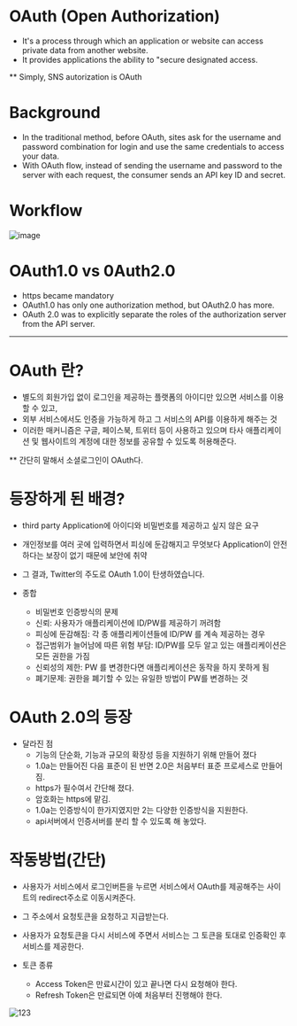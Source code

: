 # OAuth (Open Authorization)

- It's a process through which an application or website can access private data from another website. 
- It provides applications the ability to "secure designated access.

** Simply, SNS autorization is OAuth

# Background
- In the traditional method, before OAuth, sites ask for the username and password combination for login and use the same credentials to access your data.
- With OAuth flow, instead of sending the username and password to the server with each request, the consumer sends an API key ID and secret. 

# Workflow
![image](https://user-images.githubusercontent.com/59503331/185188170-e260fd6b-281a-446c-9720-7d47998363f7.png)

# OAuth1.0 vs 0Auth2.0
- https became mandatory
- OAuth1.0 has only one authorization method, but OAuth2.0 has more.
- OAuth 2.0 was to explicitly separate the roles of the authorization server from the API server. 

----------------------------------------------------------------------------------------------------------------------------------

# OAuth 란?
- 별도의 회원가입 없이 로그인을 제공하는 플랫폼의 아이디만 있으면 서비스를 이용 할 수 있고,
- 외부 서비스에서도 인증을 가능하게 하고 그 서비스의 API를 이용하게 해주는 것
- 이러한 매커니즘은 구글, 페이스북, 트위터 등이 사용하고 있으며 타사 애플리케이션 및 웹사이트의 계정에 대한 정보를 공유할 수 있도록 허용해준다.

** 간단히 말해서 소셜로그인이 OAuth다.

# 등장하게 된 배경?
- third party Application에 아이디와 비밀번호를 제공하고 싶지 않은 요구
- 개인정보를 여러 곳에 입력하면서 피싱에 둔감해지고 무엇보다 Application이 안전하다는 보장이 없기 때문에 보안에 취약

- 그 결과, Twitter의 주도로 OAuth 1.0이 탄생하였습니다.

- 종합
  - 비밀번호 인증방식의 문제
  - 신뢰: 사용자가 애플리케이션에 ID/PW를 제공하기 꺼려함
  - 피싱에 둔감해짐: 각 종 애플리케이션들에 ID/PW 를 계속 제공하는 경우
  - 접근범위가 늘어남에 따른 위험 부담: ID/PW를 모두 알고 있는 애플리케이션은 모든 권한을 가짐
  - 신뢰성의 제한: PW 를 변경한다면 애플리케이션은 동작을 하지 못하게 됨
  - 폐기문제: 권한을 폐기할 수 있는 유일한 방법이 PW를 변경하는 것
  
# OAuth 2.0의 등장
  - 달라진 점
    - 기능의 단순화, 기능과 규모의 확장성 등을 지원하기 위해 만들어 졌다
    - 1.0a는 만들어진 다음 표준이 된 반면 2.0은 처음부터 표준 프로세스로 만들어짐.
    - https가 필수여서 간단해 졌다.
    - 암호화는 https에 맡김.
    - 1.0a는 인증방식이 한가지였지만 2는 다양한 인증방식을 지원한다.
    - api서버에서 인증서버를 분리 할 수 있도록 해 놓았다.
    
# 작동방법(간단)
  - 사용자가 서비스에서 로그인버튼을 누르면 서비스에서 OAuth를 제공해주는 사이트의 redirect주소로 이동시켜준다.
  - 그 주소에서 요청토큰을 요청하고 지급받는다.
  - 사용자가 요청토큰을 다시 서비스에 주면서 서비스는 그 토큰을 토대로 인증확인 후 서비스를 제공한다.
  
- 토큰 종류
  - Access Token은 만료시간이 있고 끝나면 다시 요청해야 한다.
  - Refresh Token은 만료되면 아예 처음부터 진행해야 한다.
    
![123](https://user-images.githubusercontent.com/59503331/185186873-8d175ef3-ae3a-43e1-8a7e-c8b4d15d7608.png)
